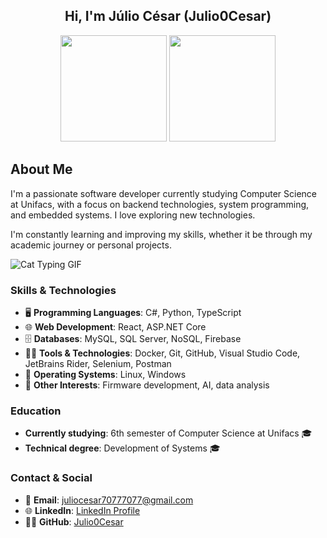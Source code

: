 <div align="center">
  <h2>Hi, I'm Júlio César (Julio0Cesar)</h2>
</div>

<div align="center">
  <a href="https://github.com/Julio0Cesar"></a>
  <img height="170em" src="https://github-readme-stats-sigma-five.vercel.app/api?username=Julio0Cesar&show_icons=true&theme=dark&include_all_commits=true&count_private=true"/>
  <img height="170em" src="https://github-readme-stats-sigma-five.vercel.app/api/top-langs/?username=Julio0Cesar&layout=compact&langs_count=7&theme=dark"/>
</div>

## About Me

I'm a passionate software developer currently studying Computer Science at Unifacs, with a focus on backend technologies, system programming, and embedded systems. I love exploring new technologies.

I'm constantly learning and improving my skills, whether it be through my academic journey or personal projects.

![Cat Typing GIF](https://media1.tenor.com/m/bCfpwMjfAi0AAAAd/cat-typing.gif)

### Skills & Technologies

- 🖥️ **Programming Languages**: C#, Python, TypeScript
- 🌐 **Web Development**: React, ASP.NET Core
- 🗄️ **Databases**: MySQL, SQL Server, NoSQL, Firebase
- 🧑‍💻 **Tools & Technologies**: Docker, Git, GitHub, Visual Studio Code, JetBrains Rider, Selenium, Postman
- 🐧 **Operating Systems**: Linux, Windows
- 🤖 **Other Interests**: Firmware development, AI, data analysis

### Education

- **Currently studying**: 6th semester of Computer Science at Unifacs 🎓
- **Technical degree**: Development of Systems 🎓

### Contact & Social

- 📧 **Email**: [juliocesar70777077@gmail.com](mailto:juliocesar70777077@gmail.com)
- 🌐 **LinkedIn**: [LinkedIn Profile](https://www.linkedin.com/in/júlio-rios-816a17226/)
- 🧑‍💻 **GitHub**: [Julio0Cesar](https://github.com/Julio0Cesar)

